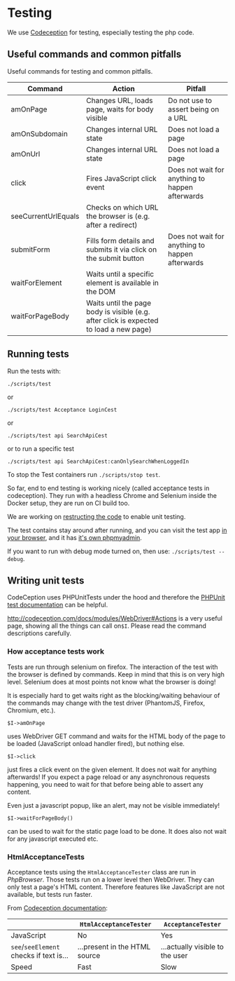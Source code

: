 # Testing

We use [Codeception](https://codeception.com/docs/01-Introduction#) for testing, especially testing the php code.

## Useful commands and common pitfalls

Useful commands for testing and common pitfalls.

| Command | Action | Pitfall |
|---|---|---|
| amOnPage | Changes URL, loads page, waits for body visible | Do not use to assert being on a URL |
| amOnSubdomain | Changes internal URL state | Does not load a page |
| amOnUrl | Changes internal URL state | Does not load a page |
| click | Fires JavaScript click event | Does not wait for anything to happen afterwards |
| seeCurrentUrlEquals | Checks on which URL the browser is (e.g. after a redirect) | |
| submitForm | Fills form details and submits it via click on the submit button | Does not wait for anything to happen afterwards |
| waitForElement | Waits until a specific element is available in the DOM | |
| waitForPageBody | Waits until the page body is visible (e.g. after click is expected to load a new page) | |

## Running tests

Run the tests with:

```
./scripts/test
```

or 

```
./scripts/test Acceptance LoginCest
```

or

```
./scripts/test api SearchApiCest
```

or to run a specific test

```
./scripts/test api SearchApiCest:canOnlySearchWhenLoggedIn
```

To stop the Test containers run ```./scripts/stop test```.

So far, end to end testing is working nicely (called acceptance tests in codeception).
They run with a headless Chrome and Selenium inside the Docker setup, they are run on CI build too.

We are working on [restructing the code](https://gitlab.com/foodsharing-dev/foodsharing/issues/68) to enable unit testing.

The test contains stay around after running, and you can visit the test app
[in your browser](http://localhost:28080/), and it has
[it's own phpmyadmin](http://localhost:28081/).

If you want to run with debug mode turned on, then use: `./scripts/test --debug`.

## Writing unit tests

CodeCeption uses PHPUnitTests under the hood and therefore the [PHPUnit test documentation](https://phpunit.readthedocs.io/en/8.0/) can be helpful.

http://codeception.com/docs/modules/WebDriver#Actions is a very useful page, showing all the things can call on`$I`.
Please read the command descriptions carefully.

### How acceptance tests work

Tests are run through selenium on firefox.
The interaction of the test with the browser is defined by commands.
Keep in mind that this is on very high level.
Selenium does at most points not know what the browser is doing!

It is especially hard to get waits right as the blocking/waiting behaviour
of the commands may change with the test driver (PhantomJS, Firefox, Chromium, etc.).

```
$I->amOnPage
```
uses WebDriver GET command and waits for the HTML body of the page to be loaded (JavaScript onload handler fired),
but nothing else.

```
$I->click
```
just fires a click event on the given element. It does not wait for anything afterwards!
If you expect a page reload or any asynchronous requests happening, you need to wait for that before
being able to assert any content.

Even just a javascript popup, like an alert, may not be visible immediately!

```
$I->waitForPageBody()
```
can be used to wait for the static page load to be done.
It does also not wait for any javascript executed etc.

### HtmlAcceptanceTests

Acceptance tests using the `HtmlAcceptanceTester` class are run in *PhpBrowser*. Those tests run on a lower level then WebDriver. They can only test a page's HTML content. Therefore features like JavaScript are not available, but tests run faster.

From [Codeception documentation](https://codeception.com/docs/03-AcceptanceTests):

| | `HtmlAcceptanceTester` | `AcceptanceTester`
|-|------------------------|--------------------
|JavaScript | No | Yes
|`see`/`seeElement` checks if text is… | …present in the HTML source | …actually visible to the user
|Speed | Fast | Slow
